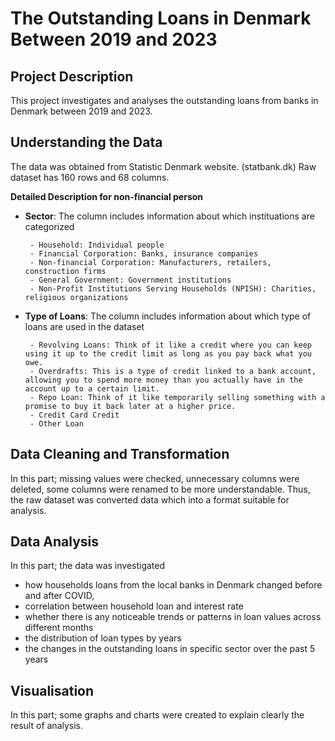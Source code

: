 # The Outstanding Loans in Denmark Between 2019 and 2023 

## Project Description

This project investigates and analyses the outstanding loans from banks in Denmark between 2019 and 2023. 

## Understanding the Data

The data was obtained from Statistic Denmark website. (statbank.dk) Raw dataset has 160 rows and 68 columns. 

**Detailed Description for non-financial person**

- **Sector**: The column includes information about which instituations are categorized

       - Household: Individual people
       - Financial Corporation: Banks, insurance companies
       - Non-financial Corporation: Manufacturers, retailers, construction firms
       - General Government: Government institutions
       - Non-Profit Institutions Serving Households (NPISH): Charities, religious organizations
        
- **Type of Loans**: The column includes information about which type of loans are used in the dataset

       - Revolving Loans: Think of it like a credit where you can keep using it up to the credit limit as long as you pay back what you owe.
       - Overdrafts: This is a type of credit linked to a bank account, allowing you to spend more money than you actually have in the account up to a certain limit.
       - Repo Loan: Think of it like temporarily selling something with a promise to buy it back later at a higher price.
       - Credit Card Credit
       - Other Loan 

## Data Cleaning and Transformation

In this part; missing values were checked, unnecessary columns were deleted, some columns were renamed to be more understandable. Thus, the raw dataset was converted data which into a format suitable for analysis. 

## Data Analysis

In this part; the data was investigated 

- how households loans from the local banks in Denmark changed before and after COVID, 
- correlation between household loan and interest rate
- whether there is any noticeable trends or patterns in loan values across different months
- the distribution of loan types by years
- the changes in the outstanding loans in specific sector over the past 5 years

## Visualisation

In this part; some graphs and charts were created to explain clearly the result of analysis. 